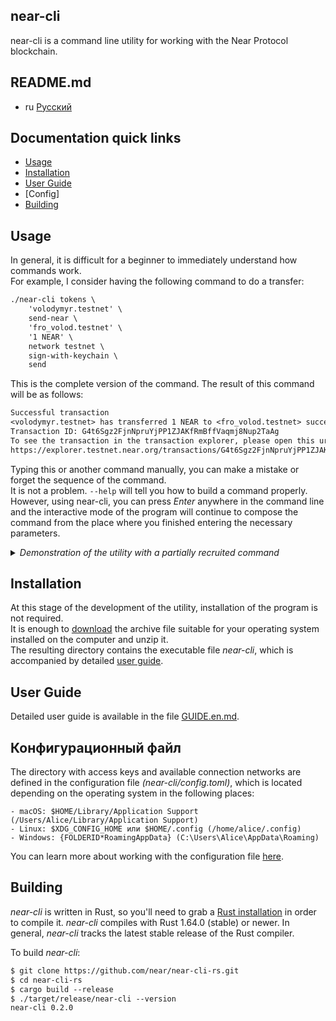 near-cli
--------
near-cli is a command line utility for working with the Near Protocol blockchain.

## README.md

* ru [Русский](README.ru.md)

## Documentation quick links

- [Usage](#usage)
- [Installation](#installation)
- [User Guide](#user-guide)
- [Config]
- [Building](#building)

## Usage

In general, it is difficult for a beginner to immediately understand how commands work.  
For example, I consider having the following command to do a transfer:
```txt
./near-cli tokens \
    'volodymyr.testnet' \
    send-near \
    'fro_volod.testnet' \
    '1 NEAR' \
    network testnet \
    sign-with-keychain \
    send
```
This is the complete version of the command. The result of this command will be as follows:
```txt
Successful transaction
<volodymyr.testnet> has transferred 1 NEAR to <fro_volod.testnet> successfully.
Transaction ID: G4t6Sgz2FjnNpruYjPP1ZJAKfRmBffVaqmj8Nup2TaAg
To see the transaction in the transaction explorer, please open this url in your browser:
https://explorer.testnet.near.org/transactions/G4t6Sgz2FjnNpruYjPP1ZJAKfRmBffVaqmj8Nup2TaAg
```
Typing this or another command manually, you can make a mistake or forget the sequence of the command.  
It is not a problem. `--help` will tell you how to build a command properly.  
However, using near-cli, you can press _Enter_ anywhere in the command line and the interactive mode of the program will continue to compose the command from the place where you finished entering the necessary parameters.

<details><summary><i>Demonstration of the utility with a partially recruited command</i></summary>
<a href="https://asciinema.org/a/AfxLN1QtJi1z1qXuowTj2nDw2?autoplay=1&t=1&speed=2">
    <img src="https://asciinema.org/a/AfxLN1QtJi1z1qXuowTj2nDw2.png" width="836"/>
</a>
</details>

## Installation

At this stage of the development of the utility, installation of the program is not required.  
It is enough to [download](https://github.com/FroVolod/near-cli/releases/) the archive file suitable for your operating system installed on the computer and unzip it.  
The resulting directory contains the executable file _near-cli_, which is accompanied by detailed [user guide](GUIDE.en.md).

## User Guide

Detailed user guide is available in the file [GUIDE.en.md](GUIDE.en.md).

## Конфигурационный файл

The directory with access keys and available connection networks are defined in the configuration file _(near-cli/config.toml)_, which is located depending on the operating system in the following places:

    - macOS: $HOME/Library/Application Support (/Users/Alice/Library/Application Support)
    - Linux: $XDG_CONFIG_HOME или $HOME/.config (/home/alice/.config)
    - Windows: {FOLDERID*RoamingAppData} (C:\Users\Alice\AppData\Roaming)

You can learn more about working with the configuration file [here](GUIDE.en.md#config---manage-connections-in-a-configuration-file).

## Building

_near-cli_ is written in Rust, so you'll need to grab a
[Rust installation](https://www.rust-lang.org/) in order to compile it.
_near-cli_ compiles with Rust 1.64.0 (stable) or newer. In general, _near-cli_ tracks the latest stable release of the Rust compiler.

To build _near-cli_:

```txt
$ git clone https://github.com/near/near-cli-rs.git
$ cd near-cli-rs
$ cargo build --release
$ ./target/release/near-cli --version
near-cli 0.2.0
```
